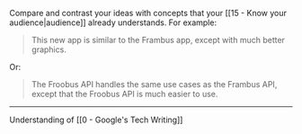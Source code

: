  Compare and contrast your ideas with concepts that your [[15 - Know your audience|audience]] already understands. For example:

> This new app is similar to the Frambus app, except with much better graphics.

Or:

> The Froobus API handles the same use cases as the Frambus API, except that the Froobus API is much easier to use.

---

Understanding of [[0 - Google's Tech Writing]]